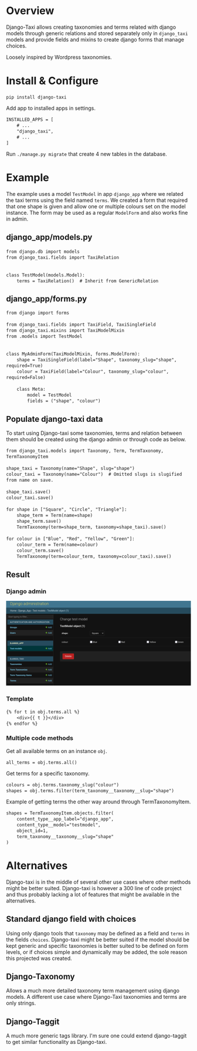 # Overview
Django-Taxi allows creating taxonomies and terms related with django models through generic relations and stored
separately only in `django_taxi` models and provide fields and mixins to create django forms that manage choices.

Loosely inspired by Wordpress taxonomies.

# Install & Configure

    pip install django-taxi

Add app to installed apps in settings.

    INSTALLED_APPS = [
        # ...
        "django_taxi",
        # ...
    ]

Run `./manage.py migrate` that create 4 new tables in the database.

# Example

The example uses a model `TestModel` in app `django_app` where we related the taxi terms using the field named `terms`.
We created a form that required that one shape is given and allow one or multiple colours set on the model instance.
The form may be used as a regular `ModelForm` and also works fine in admin.

## django_app/models.py

    from django.db import models
    from django_taxi.fields import TaxiRelation


    class TestModel(models.Model):
        terms = TaxiRelation()  # Inherit from GenericRelation

## django_app/forms.py

    from django import forms

    from django_taxi.fields import TaxiField, TaxiSingleField
    from django_taxi.mixins import TaxiModelMixin
    from .models import TestModel


    class MyAdminForm(TaxiModelMixin, forms.ModelForm):
        shape = TaxiSingleField(label="Shape", taxonomy_slug="shape", required=True)
        colour = TaxiField(label="Colour", taxonomy_slug="colour", required=False)

        class Meta:
            model = TestModel
            fields = ("shape", "colour")

## Populate django-taxi data

To start using Django-taxi some taxonomies, terms and relation between them should be created using the django admin or through code as below.

    from django_taxi.models import Taxonomy, Term, TermTaxonomy, TermTaxonomyItem

    shape_taxi = Taxonomy(name="Shape", slug="shape")
    colour_taxi = Taxonomy(name="Colour")  # Omitted slugs is slugified from name on save.

    shape_taxi.save()
    colour_taxi.save()

    for shape in ["Square", "Circle", "Triangle"]:
        shape_term = Term(name=shape)
        shape_term.save()
        TermTaxonomy(term=shape_term, taxonomy=shape_taxi).save()

    for colour in ["Blue", "Red", "Yellow", "Green"]:
        colour_term = Term(name=colour)
        colour_term.save()
        TermTaxonomy(term=colour_term, taxonomy=colour_taxi).save()


## Result

### Django admin

![Example 1 screenshot django admin](docs/images/django_taxi_example_admin_1.png)

### Template

    {% for t in obj.terms.all %}
        <div>{{ t }}</div>
    {% endfor %}

### Multiple code methods

Get all available terms on an instance `obj`.

    all_terms = obj.terms.all()

Get terms for a specific taxonomy.

    colours = obj.terms.taxonomy_slug("colour")
    shapes = obj.terms.filter(term_taxonomy__taxonomy__slug="shape")

Example of getting terms the other way around through TermTaxonomyItem.

    shapes = TermTaxonomyItem.objects.filter(
        content_type__app_label="django_app",
        content_type__model="testmodel",
        object_id=1,
        term_taxonomy__taxonomy__slug="shape"
    )

# Alternatives

Django-taxi is in the middle of several other use cases where other methods might be better suited. Django-taxi is however a 300 line of code project and thus probably lacking a lot of features that might be available in the alternatives.

## Standard django field with choices

Using only django tools that `taxonomy` may be defined as a field and `terms` in the fields `choices`. Django-taxi might be better suited if the model should be kept generic and specific taxonomies is better suited to be defined on form levels, or if choices simple and dynamically may be added, the sole reason this projected was created.

## Django-Taxonomy

Allows a much more detailed taxonomy term management using django models. A different use case where Django-Taxi taxonomies and terms are only strings.

## Django-Taggit

A much more generic tags library. I'm sure one could extend django-taggit to get similar functionality as Django-taxi.
